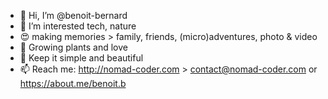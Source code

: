 - 👋 Hi, I’m @benoit-bernard
- 👀 I’m interested tech, nature
- 😍 making memories > family, friends, (micro)adventures, photo & video
- 🌱 Growing plants and love
- 💞️ Keep it simple and beautiful
- 📫 Reach me: http://nomad-coder.com > contact@nomad-coder.com
or https://about.me/benoit.b
